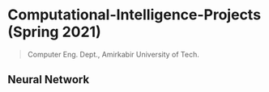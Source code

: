 # Computational-Intelligence-Projects (Spring 2021)

> Computer Eng. Dept., Amirkabir University of Tech.

## Neural Network

